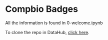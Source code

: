 # Compbio Badges
All the information is found in 0-welcome.ipynb

To clone the repo in DataHub, [click here](https://github.com/igematberkeley/compbio-badges).
